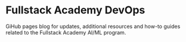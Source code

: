 # Fullstack Academy DevOps

GiHub pages blog for updates, additional resources and how-to guides related to the Fullstack Academy AI/ML program.

